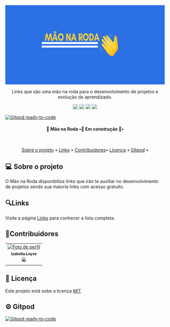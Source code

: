 

<img src="./assets/logo.png" align="center" widht="250" height="250" >

<p align="center"> Links que são uma mão na roda para o desenvolvimento de projetos e evolução do aprendizado.</p>

<p align="center">

<img src="https://img.shields.io/github/stars/IzabellaLoyse/mao-na-roda?color=green&style=for-the-badge">

<img src="https://img.shields.io/github/issues/IzabellaLoyse/mao-na-roda?style=for-the-badge">

<img src="https://img.shields.io/github/forks/IzabellaLoyse/mao-na-roda?color=yellow&style=for-the-badge">

<img src="https://img.shields.io/github/license/IzabellaLoyse/mao-na-roda?color=blue&style=for-the-badge">

[![Gitpod ready-to-code](https://img.shields.io/badge/Gitpod-ready--to--code-blue?logo=gitpod)](https://gitpod.io/#https://github.com/IzabellaLoyse/mao-na-roda)


</p>

<h4 align="center"> 👋 Mão na Roda  •🚧 Em construção 🚧•</h4>

<br>

<p align="center">
 <a href="#sobre">Sobre o projeto</a> •
 <a href="#links">Links</a> •
 <a href="#contribuidores">Contribuidores</a>•
 <a href="#licenca">Licença</a> •
 <a href="#gitpod">Gitpod</a> •
</p>

<h2 id="sobre">💻  Sobre o projeto</h2>
<p>
  O Mão na Roda disponibiliza links que irão te auxiliar no desenvolvimento
  de projetos sendo sua maioria links com acesso gratuito.
</p>

<h2 id="links">🔍Links</h2>
<p>
   Visite a página <a href="https://github.com/IzabellaLoyse/mao-na-roda/blob/main/links.md">Links</a> para conhecer a lista completa.
</p>

<h2 id="contribuidores">📌Contribuidores</h2>
<table>
<tr>

<td align="center"> <a href="https://github.com/IzabellaLoyse">
<img src="https://avatars1.githubusercontent.com/u/68293229?s=460&u=abad552f510dd39f41200d84a206bf8e864538f6&v=4" width="100px;" alt="Foto de perfil">
<br>
<sub><b>Izabella Loyse</b></sub>
</a>
<br>
 <a href="https://github.com/IzabellaLoyse/mao-na-roda/commits?author=IzabellaLoyse" title="Code">💻</a>

 </td>

</tr>
</table>

<h2 id="licenca" >📝 Licença</h2>
<p>
Este projeto está sobe a licença <a href="https://github.com/IzabellaLoyse/mao-na-roda/blob/main/LICENSE.md">MIT</a>
</p>


<h2 id="gitpod"> ⚙️ Gitpod</h2>

[![Gitpod ready-to-code](https://img.shields.io/badge/Gitpod-ready--to--code-blue?logo=gitpod)](https://gitpod.io/#https://github.com/IzabellaLoyse/mao-na-roda)




